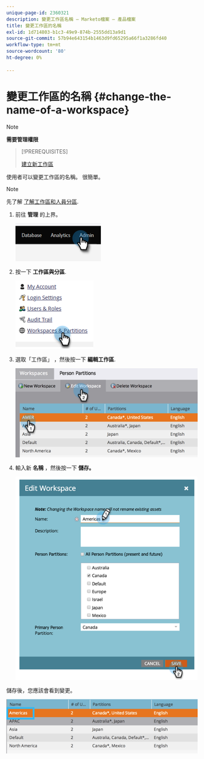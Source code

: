 ```yaml
---
unique-page-id: 2360321
description: 變更工作區名稱 — Marketo檔案 — 產品檔案
title: 變更工作區的名稱
exl-id: 1d714803-b1c3-49e9-874b-2555dd13a9d1
source-git-commit: 57b94e643154b1463d9fd65295a66f1a3286fd40
workflow-type: tm+mt
source-wordcount: '80'
ht-degree: 0%

---
```


# 變更工作區的名稱 {#change-the-name-of-a-workspace}

>[!NOTE]
>
>**需要管理權限**

>[!PREREQUISITES]
>
>[建立新工作區](/help/marketo/product-docs/administration/workspaces-and-person-partitions/create-a-new-workspace.md)

使用者可以變更工作區的名稱。 很簡單。

>[!NOTE]
>
>先了解 [了解工作區和人員分區](/help/marketo/product-docs/administration/workspaces-and-person-partitions/understanding-workspaces-and-person-partitions.md).

1. 前往 **管理** 的上界。

   ![](assets/change-the-name-of-a-workspace-1.png)

1. 按一下 **工作區與分區**.

   ![](assets/change-the-name-of-a-workspace-2.png)

1. 選取「工作區」 ，然後按一下 **編輯工作區**.

   ![](assets/change-the-name-of-a-workspace-3.png)

1. 輸入新 **名稱** ，然後按一下 **儲存。**

   ![](assets/change-the-name-of-a-workspace-4.png)

儲存後，您應該會看到變更。

![](assets/change-the-name-of-a-workspace-5.png)
